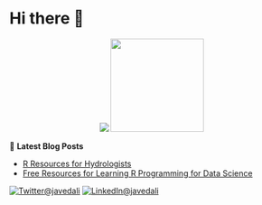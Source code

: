 
   
   <h1>Hi there 👋</h1>
   
 
   
<p align="center">
  <img src="https://github-readme-stats.javedali99.vercel.app/api?username=javedali99&show_icons=true&hide_title=true&count_private=true">
  <img height="165"  src="https://github-readme-stats.javedali99.vercel.app/api/top-langs/?username=javedali99&layout=compact&langs_count=15&count_private=true&hide=scala" />
  
  📕 **Latest Blog Posts**
  
  <!-- BLOG:START -->
- [R Resources for Hydrologists](https://www.javedali.net/post/r-resources-for-hydrologists/)
- [Free Resources for Learning R Programming for Data Science](https://www.javedali.net/post/r-resources/)
<!-- BLOG:END -->
  
 
  <a href="https://twitter.com/javedali99"><img src="https://img.shields.io/badge/twitter-%231DA1F2.svg?&style=for-the-badge&logo=twitter&logoColor=white" alt="Twitter@javedali"></a>
  <a href="https://www.linkedin.com/in/javedali18"><img src="https://img.shields.io/badge/linkedin-%230077B5.svg?&style=for-the-badge&logo=linkedin&logoColor=white" alt="LinkedIn@javedali"></a>
 
 
</p>










